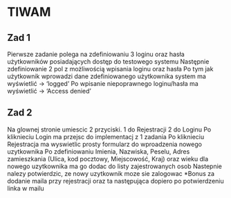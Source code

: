 # TIWAM

## Zad 1
Pierwsze zadanie polega na zdefiniowaniu 3 loginu oraz hasła użytkowników posiadających dostęp do testowego systemu 
Następnie zdefiniowanie 2 pol z możliwością wpisania loginu oraz hasła 
Po tym jak użytkownik wprowadzi dane zdefiniowanego użytkownika system ma wyświetlić -> ‘logged’ 
Po wpisanie niepoprawnego loginu/hasła ma wyświetlić -> ‘Access denied’

## Zad 2
Na glownej stronie umiescic 2 przyciski. 1 do Rejestracji 2 do Loginu
Po kliknieciu Login ma przejsc do implementacj z 1 zadania
Po kliknieciu Rejestracja ma wyswietlic prosty formularz do wproadzenia nowego uzytkownika
Po zdefiniowaniu Imienia, Nazwiska, Peselu, Adres zamieszkania (Ulica, kod pocztowy, Miejscowość, Kraj) oraz wieku dla nowego uzytkownika ma go dodac do listy zajestrowanych osob
Nastepnie nalezy potwierdzic, ze nowy uzytkownik moze sie zalogowac 
*Bonus za dodanie maila przy rejestracji oraz ta następująca dopiero po potwierdzeniu linka w mailu

